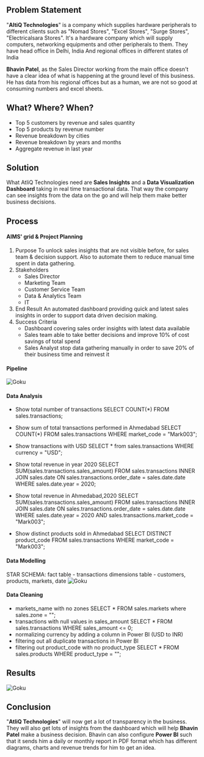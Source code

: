 ## Problem Statement
"**AltiQ Technologies**" is a company which supplies hardware peripherals to different clients such as "Nomad Stores", "Excel Stores", "Surge Stores", "Electricalsara Stores". It's a hardware company which will supply computers, networking equipments and other peripherals to them.
They have head office in Delhi, India
And regional offices in different states of India

**Bhavin Patel**, as the Sales Director working from the main office doesn't have a clear idea of what is happening at the ground level of this business. He has data from his regional offices but as a human, we are not so good at consuming numbers and excel sheets.

## What? Where? When?
* Top 5 customers by revenue and sales quantity
* Top 5 products by revenue number
* Revenue breakdown by cities
* Revenue breakdown by years and months
* Aggregate revenue in last year

## Solution
What AtliQ Technologies need are **Sales Insights** and a **Data Visualization Dashboard** taking in real time transactional data. That way the company can see insights from the data on the go and will help them make better business decisions.

## Process
#### AIMS' grid & Project Planning
1. Purpose
    To unlock sales insights that are not visible before, for sales team & decision support. Also to automate them to reduce manual time spent in data gathering.
2. Stakeholders
    * Sales Director
    * Marketing Team
    * Customer Service Team
    * Data & Analytics Team
    * IT
3. End Result
    An automated dashboard providing quick and latest sales insights in order to support data driven decision making.
4. Success Criteria
    * Dashboard covering sales order insights with latest data available
    * Sales team able to take better decisions and improve 10% of cost savings of total spend
    * Sales Analyst stop data gathering manually in order to save 20% of their business time and reinvest it

#### Pipeline
![Goku](https://www.google.com/url?sa=i&url=)

#### Data Analysis
* Show total number of transactions
SELECT COUNT(*) FROM sales.transactions;

* Show sum of total transactions performed in Ahmedabad
SELECT COUNT(*) FROM sales.transactions WHERE market_code = "Mark003";

* Show transactions with USD
SELECT * from sales.transactions WHERE currency = "USD";

* Show total revenue in year 2020
SELECT SUM(sales.transactions.sales_amount)
FROM sales.transactions INNER JOIN sales.date ON sales.transactions.order_date = sales.date.date
WHERE sales.date.year = 2020;

* Show total revenue in Ahmedabad,2020
SELECT SUM(sales.transactions.sales_amount) FROM sales.transactions INNER JOIN sales.date ON sales.transactions.order_date = sales.date.date
WHERE sales.date.year = 2020 AND sales.transactions.market_code = "Mark003";

* Show distinct products sold in Ahmedabad
SELECT DISTINCT product_code FROM sales.transactions WHERE market_code = "Mark003";

#### Data Modelling
STAR SCHEMA:
fact table - transactions
dimensions table - customers, products, markets, date
![Goku](https://www.google.com/url?sa=i&url=)

#### Data Cleaning
* markets_name with no zones
    SELECT * FROM sales.markets where sales.zone = "";
* transactions with null values in sales_amount
    SELECT * FROM sales.transactions WHERE sales_amount <= 0;
* normalizing currency by adding a column in Power BI (USD to INR)
* filtering out all duplicate transactions in Power BI
* filtering out product_code with no product_type
    SELECT * FROM sales.products WHERE product_type = "";
    
## Results
![Goku](https://www.google.com/url?sa=i&url=)

## Conclusion
"**AtliQ Technologies**" will now get a lot of transparency in the business. They will also get lots of insights from the dashboard which will help **Bhavin Patel** make a business decision.
Bhavin can also configure **Power BI** such that it sends him a daily or monthly report in PDF format which has different diagrams, charts and revenue trends for him to get an idea.
